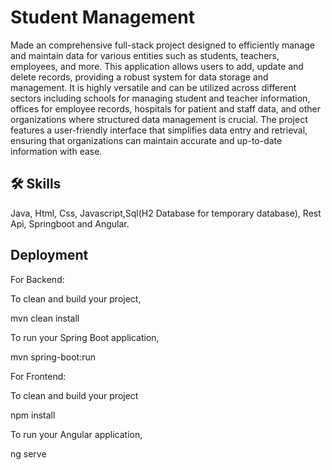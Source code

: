 
# Student Management

Made an comprehensive full-stack project designed to efficiently manage and maintain data for various entities such as students, teachers, employees, and more. This application allows users to add, update and delete records, providing a robust system for data storage and management. It is highly versatile and can be utilized across different sectors including schools for managing student and teacher information, offices for employee records, hospitals for patient and staff data, and other organizations where structured data management is crucial. The project features a user-friendly interface that simplifies data entry and retrieval, ensuring that organizations can maintain accurate and up-to-date information with ease.


## 🛠 Skills

Java, Html, Css, Javascript,Sql(H2 Database for temporary database), Rest Api, Springboot and Angular.

## Deployment
For Backend:

To clean and build your project,

mvn clean install

To run your Spring Boot application,

mvn spring-boot:run

For Frontend:

To clean and build your project

npm install

To run your Angular application,

ng serve

